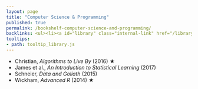 ```yaml
---
layout: page
title: "Computer Science & Programming"
published: true
permalink: /bookshelf-computer-science-and-programming/
backlinks: <ul><li><a id="library" class="internal-link" href="/library/">Library</a></li></ul>
tooltips: 
- path: tooltip_library.js
---
```


* Christian, *Algorithms to Live By* (2016) ★
* James et al., *An Introduction to Statistical Learning* (2017)
* Schneier, *Data and Goliath* (2015)
* Wickham, *Advanced R* (2014) ★

